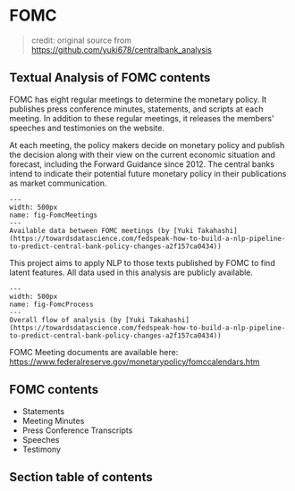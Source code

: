 # FOMC

> credit: original source from https://github.com/yuki678/centralbank_analysis

## Textual Analysis of FOMC contents

FOMC has eight regular meetings to determine the monetary policy. It publishes press conference minutes, statements, and scripts at each meeting. In addition to these regular meetings, it releases the members’ speeches and testimonies on the website. 

At each meeting, the policy makers decide on monetary policy and publish the decision along with their view on the current economic situation and forecast, including the  Forward Guidance since 2012. The central banks intend to indicate their potential future monetary policy in their publications as market communication. 

```{figure} ./figs/FomcMeetings.png
---
width: 500px
name: fig-FomcMeetings
---
Available data between FOMC meetings (by [Yuki Takahashi](https://towardsdatascience.com/fedspeak-how-to-build-a-nlp-pipeline-to-predict-central-bank-policy-changes-a2f157ca0434))
```

This project aims to apply NLP to those texts published by FOMC to find latent features. All data used in this analysis are publicly available. 

```{figure} ./figs/process.png
---
width: 500px
name: fig-FomcProcess
---
Overall flow of analysis (by [Yuki Takahashi](https://towardsdatascience.com/fedspeak-how-to-build-a-nlp-pipeline-to-predict-central-bank-policy-changes-a2f157ca0434))
```


FOMC Meeting documents are available here: https://www.federalreserve.gov/monetarypolicy/fomccalendars.htm

## FOMC contents

- Statements
- Meeting Minutes
- Press Conference Transcripts
- Speeches
- Testimony

## Section table of contents

```{tableofcontents}

```
